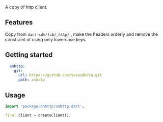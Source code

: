 A copy of http client.

## Features

Copy from `dart-sdk/lib/_http/` , make the headers orderly and remove the constraint of using only lowercase keys.

## Getting started

```yaml
  anhttp:
    git:
      url: https://github.com/sososdk/io.git
      path: anhttp
```

## Usage

```dart
import 'package:anhttp/anhttp.dart';

final client = createClient();
```
